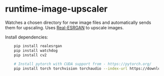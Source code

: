 # runtime-image-upscaler

Watches a chosen directory for new image files and automatically sends them for upscaling.
Uses <a href="https://github.com/xinntao/Real-ESRGAN#portable-executable-files-ncnn">Real-ESRGAN</a> to upscale images.

Install dependencies:
```bash
    pip install realesrgan
    pip install watchdog
    pip install cv2
    
    # Install pytorch with CUDA support from - https://pytorch.org/
    pip install torch torchvision torchaudio --index-url https://download.pytorch.org/whl/cu121
```
